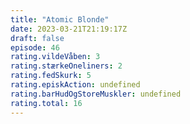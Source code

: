 ```yaml
---
title: "Atomic Blonde"
date: 2023-03-21T21:19:17Z
draft: false
episode: 46
rating.vildeVåben: 3
rating.stærkeOneliners: 2
rating.fedSkurk: 5
rating.episkAction: undefined
rating.barHudOgStoreMuskler: undefined
rating.total: 16
---
```


